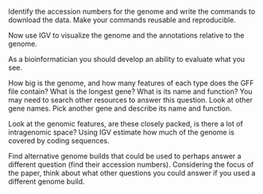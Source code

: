 Identify the accession numbers for the genome and write the commands to download the data. Make your commands reusable and reproducible.

Now use IGV to visualize the genome and the annotations relative to the genome.

As a bioinformatician you should develop an ability to evaluate what you see.

How big is the genome, and how many features of each type does the GFF file contain? What is the longest gene? What is its name and function? You may need to search other resources to answer this question. Look at other gene names. Pick another gene and describe its name and function.

Look at the genomic features, are these closely packed, is there a lot of intragenomic space? Using IGV estimate how much of the genome is covered by coding sequences.

Find alternative genome builds that could be used to perhaps answer a different question (find their accession numbers). Considering the focus of the paper, think about what other questions you could answer if you used a different genome build.
